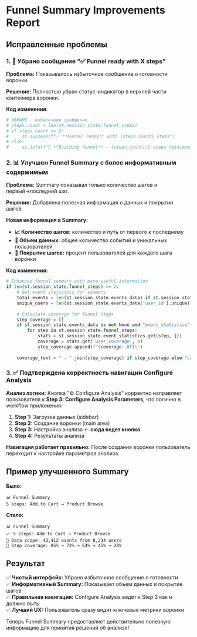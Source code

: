 # Funnel Summary Improvements Report

## Исправленные проблемы

### 1. 🚫 Убрано сообщение "✅ Funnel ready with X steps"

**Проблема:** Показывалось избыточное сообщение о готовности воронки.

**Решение:** Полностью убран статус-индикатор в верхней части контейнера воронки.

**Код изменения:**
```python
# УБРАНО - избыточное сообщение
# steps_count = len(st.session_state.funnel_steps)
# if steps_count >= 2:
#     st.success(f"✅ **Funnel ready** with {steps_count} steps")
# else:
#     st.info(f"🔨 **Building funnel** - {steps_count}/2 steps (minimum)")
```

### 2. 📊 Улучшен Funnel Summary с более информативным содержимым

**Проблема:** Summary показывал только количество шагов и первый→последний шаг.

**Решение:** Добавлена полезная информация о данных и покрытии шагов.

**Новая информация в Summary:**
- **📈 Количество шагов:** количество и путь от первого к последнему
- **👥 Объем данных:** общее количество событий и уникальных пользователей  
- **🎯 Покрытие шагов:** процент пользователей для каждого шага воронки

**Код изменения:**
```python
# Enhanced funnel summary with more useful information
if len(st.session_state.funnel_steps) >= 2:
    # Get event statistics for summary
    total_events = len(st.session_state.events_data) if st.session_state.events_data is not None else 0
    unique_users = len(st.session_state.events_data['user_id'].unique()) if st.session_state.events_data is not None else 0
    
    # Calculate coverage for funnel steps
    step_coverage = []
    if st.session_state.events_data is not None and "event_statistics" in st.session_state:
        for step in st.session_state.funnel_steps:
            stats = st.session_state.event_statistics.get(step, {})
            coverage = stats.get('user_coverage', 0)
            step_coverage.append(f"{coverage:.0f}%")
    
    coverage_text = " → ".join(step_coverage) if step_coverage else "calculating..."
```

### 3. ✅ Подтверждена корректность навигации Configure Analysis

**Анализ логики:** Кнопка "⚙️ Configure Analysis" корректно направляет пользователя к **Step 3: Configure Analysis Parameters**, что логично в workflow приложения:

1. **Step 1:** Загрузка данных (sidebar)
2. **Step 2:** Создание воронки (main area)  
3. **Step 3:** Настройка анализа ← **сюда ведет кнопка**
4. **Step 4:** Результаты анализа

**Навигация работает правильно:** После создания воронки пользователь переходит к настройке параметров анализа.

## Пример улучшенного Summary

**Было:**
```
📊 Funnel Summary
5 steps: Add to Cart → Product Browse
```

**Стало:**
```
📊 Funnel Summary
📈 5 steps: Add to Cart → Product Browse
👥 Data scope: 42,412 events from 8,234 users  
🎯 Step coverage: 85% → 72% → 64% → 45% → 28%
```

## Результат

✅ **Чистый интерфейс:** Убрано избыточное сообщение о готовности  
✅ **Информативный Summary:** Показывает объем данных и покрытие шагов  
✅ **Правильная навигация:** Configure Analysis ведет к Step 3 как и должно быть  
✅ **Лучший UX:** Пользователь сразу видит ключевые метрики воронки

Теперь Funnel Summary предоставляет действительно полезную информацию для принятия решений об анализе! 